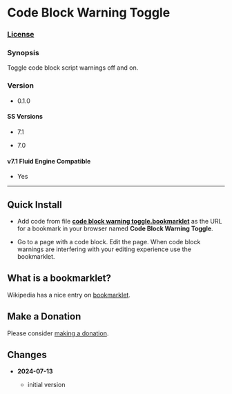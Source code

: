 # Code Block Warning Toggle

### [License][1]

### Synopsis

Toggle code block script warnings off and on.

### Version

  * 0.1.0

#### SS Versions

  * 7.1
  
  * 7.0

#### v7.1 Fluid Engine Compatible

  * Yes

---

## Quick Install

* Add code from file **[code block warning toggle.bookmarklet][2]** as the URL
  for a bookmark in your browser named **Code Block Warning Toggle**.
  
* Go to a page with a code block. Edit the page. When code block warnings are
  interfering with your editing experience use the bookmarklet.

## What is a bookmarklet?

Wikipedia has a nice entry on [bookmarklet][3].

## Make a Donation

Please consider [making a donation][4].

## Changes

<!-- * **2023-08-27**

  * add support for all Gallery Types
  * bumped version to 0.2.0
  -->
* **2024-07-13**

  * initial version

[1]: https://github.com/tomsWebConsulting/twcsl/blob/main/LICENSE.txt#L1
[2]: code%20block%20warning%20toggle.bookmarklet#L1
[3]: https://en.wikipedia.org/wiki/Bookmarklet
[4]: https://github.com/tomsWebConsulting/twcsl#make-a-donation
